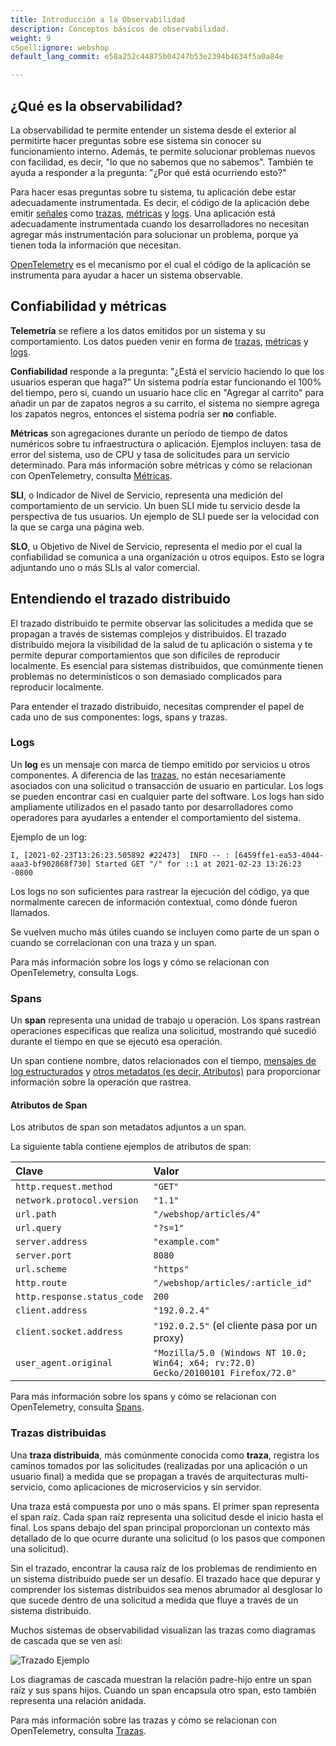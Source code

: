 ```yaml
---
title: Introducción a la Observabilidad
description: Conceptos básicos de observabilidad.
weight: 9
cSpell:ignore: webshop
default_lang_commit: e58a252c44875b04247b53e2394b4634f5a0a84e

---
```


## ¿Qué es la observabilidad?

La observabilidad te permite entender un sistema desde el exterior al permitirte
hacer preguntas sobre ese sistema sin conocer su funcionamiento interno. Además,
te permite solucionar problemas nuevos con facilidad, es decir, "lo que no
sabemos que no sabemos". También te ayuda a responder a la pregunta: "¿Por qué
está ocurriendo esto?"

Para hacer esas preguntas sobre tu sistema, tu aplicación debe estar
adecuadamente instrumentada. Es decir, el código de la aplicación debe emitir
[señales](/docs/concepts/signals/) como
[trazas](/docs/concepts/signals/traces/),
[métricas](/docs/concepts/signals/metrics/) y
[logs](/docs/concepts/signals/logs/). Una aplicación está adecuadamente
instrumentada cuando los desarrolladores no necesitan agregar más
instrumentación para solucionar un problema, porque ya tienen toda la
información que necesitan.

[OpenTelemetry](/docs/what-is-opentelemetry/) es el mecanismo por el cual el
código de la aplicación se instrumenta para ayudar a hacer un sistema
observable.

## Confiabilidad y métricas

**Telemetría** se refiere a los datos emitidos por un sistema y su
comportamiento. Los datos pueden venir en forma de
[trazas](/docs/concepts/signals/traces/),
[métricas](/docs/concepts/signals/metrics/) y
[logs](/docs/concepts/signals/logs/).

**Confiabilidad** responde a la pregunta: "¿Está el servicio haciendo lo que los
usuarios esperan que haga?" Un sistema podría estar funcionando el 100% del
tiempo, pero si, cuando un usuario hace clic en "Agregar al carrito" para añadir
un par de zapatos negros a su carrito, el sistema no siempre agrega los
zapatos negros, entonces el sistema podría ser **no** confiable.

**Métricas** son agregaciones durante un período de tiempo de datos numéricos
sobre tu infraestructura o aplicación. Ejemplos incluyen: tasa de error del
sistema, uso de CPU y tasa de solicitudes para un servicio determinado. Para más
información sobre métricas y cómo se relacionan con OpenTelemetry, consulta
[Métricas](/docs/concepts/signals/metrics/).

**SLI**, o Indicador de Nivel de Servicio, representa una medición del
comportamiento de un servicio. Un buen SLI mide tu servicio desde la perspectiva
de tus usuarios. Un ejemplo de SLI puede ser la velocidad con la que se carga
una página web.

**SLO**, u Objetivo de Nivel de Servicio, representa el medio por el cual la
confiabilidad se comunica a una organización u otros equipos. Esto se logra
adjuntando uno o más SLIs al valor comercial.

## Entendiendo el trazado distribuido

El trazado distribuido te permite observar las solicitudes a medida que se
propagan a través de sistemas complejos y distribuidos. El trazado distribuido
mejora la visibilidad de la salud de tu aplicación o sistema y te permite
depurar comportamientos que son difíciles de reproducir localmente. Es esencial
para sistemas distribuidos, que comúnmente tienen problemas no determinísticos o
son demasiado complicados para reproducir localmente.

Para entender el trazado distribuido, necesitas comprender el papel de cada uno
de sus componentes: logs, spans y trazas.

### Logs

Un **log** es un mensaje con marca de tiempo emitido por servicios u otros
componentes. A diferencia de las [trazas](#distributed-traces), no están
necesariamente asociados con una solicitud o transacción de usuario en
particular. Los logs se pueden encontrar casi en cualquier parte del software.
Los logs han sido ampliamente utilizados en el pasado tanto por desarrolladores
como operadores para ayudarles a entender el comportamiento del sistema.

Ejemplo de un log:

```text
I, [2021-02-23T13:26:23.505892 #22473]  INFO -- : [6459ffe1-ea53-4044-aaa3-bf902868f730] Started GET "/" for ::1 at 2021-02-23 13:26:23 -0800
```

Los logs no son suficientes para rastrear la ejecución del código, ya que
normalmente carecen de información contextual, como dónde fueron llamados.

Se vuelven mucho más útiles cuando se incluyen como parte de un span o cuando se
correlacionan con una traza y un span.

Para más información sobre los logs y cómo se relacionan con OpenTelemetry,
consulta Logs.

### Spans

Un **span** representa una unidad de trabajo u operación. Los spans rastrean
operaciones específicas que realiza una solicitud, mostrando qué sucedió durante
el tiempo en que se ejecutó esa operación.

Un span contiene nombre, datos relacionados con el tiempo,
[mensajes de log estructurados](/docs/concepts/signals/traces/#span-events) y
[otros metadatos (es decir, Atributos)](/docs/concepts/signals/traces/#attributes)
para proporcionar información sobre la operación que rastrea.

#### Atributos de Span

Los atributos de span son metadatos adjuntos a un span.

La siguiente tabla contiene ejemplos de atributos de span:

| Clave                       | Valor                                                                              |
| :-------------------------- | :--------------------------------------------------------------------------------- |
| `http.request.method`       | `"GET"`                                                                            |
| `network.protocol.version`  | `"1.1"`                                                                            |
| `url.path`                  | `"/webshop/articles/4"`                                                            |
| `url.query`                 | `"?s=1"`                                                                           |
| `server.address`            | `"example.com"`                                                                    |
| `server.port`               | `8080`                                                                             |
| `url.scheme`                | `"https"`                                                                          |
| `http.route`                | `"/webshop/articles/:article_id"`                                                  |
| `http.response.status_code` | `200`                                                                              |
| `client.address`            | `"192.0.2.4"`                                                                      |
| `client.socket.address`     | `"192.0.2.5"` (el cliente pasa por un proxy)                                       |
| `user_agent.original`       | `"Mozilla/5.0 (Windows NT 10.0; Win64; x64; rv:72.0) Gecko/20100101 Firefox/72.0"` |

Para más información sobre los spans y cómo se relacionan con OpenTelemetry,
consulta [Spans](/docs/concepts/signals/traces/#spans).

### Trazas distribuidas

Una **traza distribuida**, más comúnmente conocida como **traza**, registra los
caminos tomados por las solicitudes (realizadas por una aplicación o un usuario
final) a medida que se propagan a través de arquitecturas multi-servicio, como
aplicaciones de microservicios y sin servidor.

Una traza está compuesta por uno o más spans. El primer span representa el span
raíz. Cada span raíz representa una solicitud desde el inicio hasta el final.
Los spans debajo del span principal proporcionan un contexto más detallado de lo
que ocurre durante una solicitud (o los pasos que componen una solicitud).

Sin el trazado, encontrar la causa raíz de los problemas de rendimiento en un
sistema distribuido puede ser un desafío. El trazado hace que depurar y
comprender los sistemas distribuidos sea menos abrumador al desglosar lo que
sucede dentro de una solicitud a medida que fluye a través de un sistema
distribuido.

Muchos sistemas de observabilidad visualizan las trazas como diagramas de
cascada que se ven así:

![Trazado Ejemplo](/img/waterfall-trace.svg 'Diagrama de cascada de trazas')

Los diagramas de cascada muestran la relación padre-hijo entre un span raíz y
sus spans hijos. Cuando un span encapsula otro span, esto también representa una
relación anidada.

Para más información sobre las trazas y cómo se relacionan con OpenTelemetry,
consulta [Trazas](/docs/concepts/signals/traces/).
